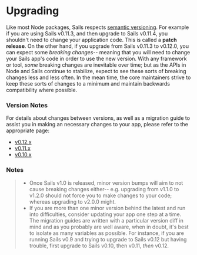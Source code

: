# Upgrading

Like most Node packages, Sails respects [semantic versioning](http://semver.org/).  For example if you are using Sails v0.11.3, and then upgrade to Sails v0.11.4, you shouldn't need to change your application code.  This is called a **patch release**.  On the other hand, if you upgrade from Sails v0.11.3 to v0.12.0, you can expect some _breaking changes_-- meaning that you will need to change your Sails app's code in order to use the new version.  With any framework or tool, _some_ breaking changes are inevitable over time; but as the APIs in Node and Sails continue to stabilize, expect to see these sorts of breaking changes less and less often.  In the mean time, the core maintainers strive to keep these sorts of changes to a minimum and maintain backwards compatibility where possible.

### Version Notes

For details about changes between versions, as well as a migration guide to assist you in making an necessary changes to your app, please refer to the appropriate page:

- [v0.12.x](http://sailsjs.org/documentation/concepts/upgrading/to-v-0-12)
- [v0.11.x](http://sailsjs.org/documentation/concepts/upgrading/to-v-0-11)
- [v0.10.x](http://sailsjs.org/documentation/concepts/upgrading/to-v-0-10)


### Notes

> - Once Sails v1.0 is released, minor version bumps will aim to not cause breaking changes either-- e.g. upgrading from v1.1.0 to v1.2.0 should not force you to make changes to your code; whereas upgrading to v2.0.0 might.
> - If you are more than one minor version behind the latest and run into difficulties, consider updating your app one step at a time. The migration guides are written with a particular version diff in mind and as you probably are well aware, when in doubt, it's best to isolate as many variables as possible.  For instance, if you are running Sails v0.9 and trying to upgrade to Sails v0.12 but having trouble, first upgrade to Sails v0.10, then v0.11, _then_ v0.12.  


<docmeta name="displayName" value="Upgrading">
<docmeta name="notShownInWebsiteNav" value="true">
